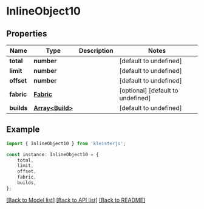 # InlineObject10


## Properties

Name | Type | Description | Notes
------------ | ------------- | ------------- | -------------
**total** | **number** |  | [default to undefined]
**limit** | **number** |  | [default to undefined]
**offset** | **number** |  | [default to undefined]
**fabric** | [**Fabric**](Fabric.md) |  | [optional] [default to undefined]
**builds** | [**Array&lt;Build&gt;**](Build.md) |  | [default to undefined]

## Example

```typescript
import { InlineObject10 } from 'kleisterjs';

const instance: InlineObject10 = {
    total,
    limit,
    offset,
    fabric,
    builds,
};
```

[[Back to Model list]](../README.md#documentation-for-models) [[Back to API list]](../README.md#documentation-for-api-endpoints) [[Back to README]](../README.md)
